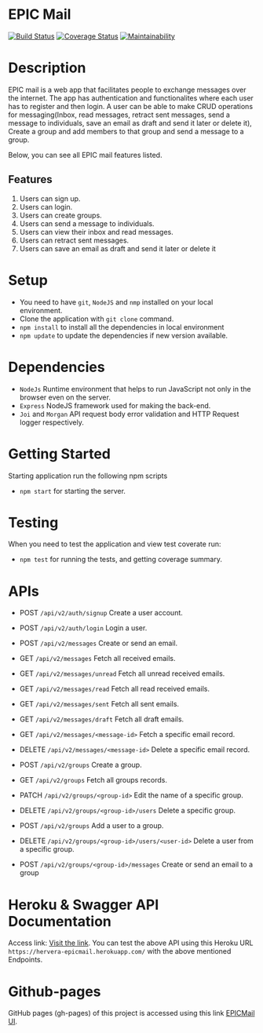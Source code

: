 # EPIC Mail

[![Build Status](https://travis-ci.org/Hervera/epic-mail.svg?branch=develop)](https://travis-ci.org/Hervera/epic-mail)  [![Coverage Status](https://coveralls.io/repos/github/Hervera/epic-mail/badge.svg)](https://coveralls.io/github/Hervera/epic-mail) [![Maintainability](https://api.codeclimate.com/v2/badges/8f441dac47faa702f4b2/maintainability)](https://codeclimate.com/github/Hervera/epic-mail/maintainability)

# Description

<p>EPIC mail is a web app that facilitates people to exchange messages over the internet. 
The app has authentication and functionalites where each user has to register and then login. 
A user can be able to make CRUD operations for messaging(Inbox, read messages, retract sent messages,
send a message to individuals, save an email as draft and send it later or delete it), 
Create a group and add members to that group and send a message to a group.
</p>

<p>Below, you can see all EPIC mail features listed.</p>

## Features

1. Users can sign up.
2. Users can login.
3. Users can create groups.
4. Users can send a message to individuals.
5. Users can view their inbox and read messages.
6. Users can retract sent messages.
7. Users can save an email as draft and send it later or delete it

# Setup
- You need to have `git`, `NodeJS` and `nmp` installed on your local environment.
- Clone the application with `git clone` command.
- `npm install` to install all the dependencies in local environment
- `npm update` to update the dependencies if new version available.

# Dependencies
* `NodeJs` Runtime environment that helps to run JavaScript not only in the browser even on the server.
* `Express` NodeJS framework used for making the back-end.
* `Joi` and `Morgan` API request body error validation and HTTP Request logger respectively.

# Getting Started
Starting application run the following npm scripts
* `npm start` for starting the server.

# Testing
When you need to test the application and view test coverate run:
* `npm test` for running the tests, and getting coverage summary.

# APIs

* POST `/api/v2/auth/signup` Create a user account.
* POST `/api/v2/auth/login` Login a user.

* POST `/api/v2/messages` Create or send an email.
* GET `/api/v2/messages` Fetch all received emails. 
* GET `/api/v2/messages/unread` Fetch all unread received emails. 
* GET `/api/v2/messages/read` Fetch all read received emails. 
* GET `/api/v2/messages/sent` Fetch all sent emails. 
* GET `/api/v2/messages/draft` Fetch all draft emails. 
* GET `/api/v2/messages/<message-id>` Fetch a specific email record.
* DELETE `/api/v2/messages/<message-id>` Delete a specific email record.

* POST `/api/v2/groups` Create a group.
* GET `/api/v2/groups` Fetch all groups records.
* PATCH `/api/v2/groups/<group-id>` Edit the name of a specific group.
* DELETE `/api/v2/groups/<group-id>/users` Delete a specific group.
* POST `/api/v2/groups` Add a user to a group.
* DELETE `/api/v2/groups/<group-id>/users/<user-id>` Delete a user from a specific group.
* POST `/api/v2/groups/<group-id>/messages` Create or send an email to a group


# Heroku & Swagger API Documentation

Access link: [Visit the link](https://hervera-epicmail.herokuapp.com/). You can test the above API using this Heroku URL `https://hervera-epicmail.herokuapp.com/` with the above mentioned Endpoints.

# Github-pages
GitHub pages (gh-pages) of this project is accessed using this link [EPICMail UI](https://hervera.github.io/epic-mail/UI).
